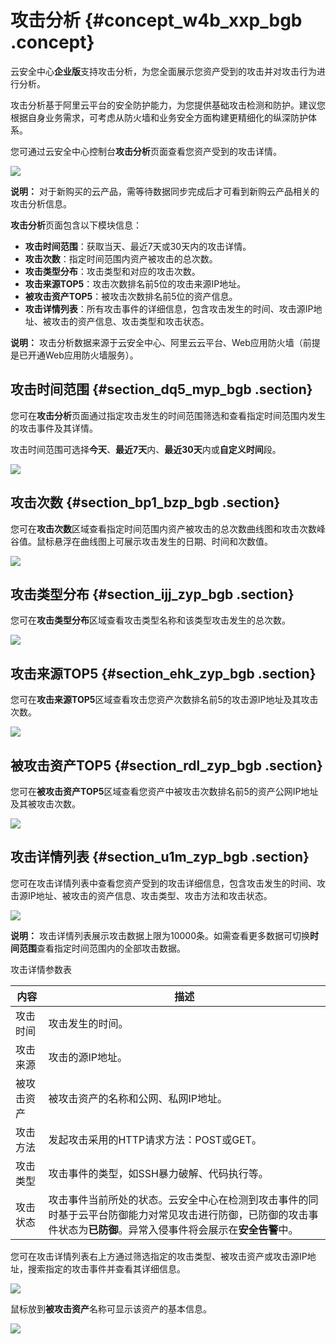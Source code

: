 # 攻击分析 {#concept_w4b_xxp_bgb .concept}

云安全中心**企业版**支持攻击分析，为您全面展示您资产受到的攻击并对攻击行为进行分析。

攻击分析基于阿里云平台的安全防护能力，为您提供基础攻击检测和防护。建议您根据自身业务需求，可考虑从防火墙和业务安全方面构建更精细化的纵深防护体系。

您可通过云安全中心控制台**攻击分析**页面查看您资产受到的攻击详情。

![](http://static-aliyun-doc.oss-cn-hangzhou.aliyuncs.com/assets/img/78510/156524521451875_zh-CN.png)

**说明：** 对于新购买的云产品，需等待数据同步完成后才可看到新购云产品相关的攻击分析信息。

**攻击分析**页面包含以下模块信息：

-   **攻击时间范围**：获取当天、最近7天或30天内的攻击详情。
-   **攻击次数**：指定时间范围内资产被攻击的总次数。
-   **攻击类型分布**：攻击类型和对应的攻击次数。
-   **攻击来源TOP5**：攻击次数排名前5位的攻击来源IP地址。
-   **被攻击资产TOP5**：被攻击次数排名前5位的资产信息。
-   **攻击详情列表**：所有攻击事件的详细信息，包含攻击发生的时间、攻击源IP地址、被攻击的资产信息、攻击类型和攻击状态。

**说明：** 攻击分析数据来源于云安全中心、阿里云云平台、Web应用防火墙（前提是已开通Web应用防火墙服务）。

## 攻击时间范围 {#section_dq5_myp_bgb .section}

您可在**攻击分析**页面通过指定攻击发生的时间范围筛选和查看指定时间范围内发生的攻击事件及其详情。

攻击时间范围可选择**今天**、**最近7天**内、**最近30天**内或**自定义时间**段。

![](http://static-aliyun-doc.oss-cn-hangzhou.aliyuncs.com/assets/img/78510/156524521433920_zh-CN.png)

## 攻击次数 {#section_bp1_bzp_bgb .section}

您可在**攻击次数**区域查看指定时间范围内资产被攻击的总次数曲线图和攻击次数峰谷值。鼠标悬浮在曲线图上可展示攻击发生的日期、时间和次数值。

![](http://static-aliyun-doc.oss-cn-hangzhou.aliyuncs.com/assets/img/78510/156524521433921_zh-CN.png)

## 攻击类型分布 {#section_ijj_zyp_bgb .section}

您可在**攻击类型分布**区域查看攻击类型名称和该类型攻击发生的总次数。

![](http://static-aliyun-doc.oss-cn-hangzhou.aliyuncs.com/assets/img/78510/156524521433922_zh-CN.png)

## 攻击来源TOP5 {#section_ehk_zyp_bgb .section}

您可在**攻击来源TOP5**区域查看攻击您资产次数排名前5的攻击源IP地址及其攻击次数。

![](http://static-aliyun-doc.oss-cn-hangzhou.aliyuncs.com/assets/img/78510/156524521533923_zh-CN.png)

## 被攻击资产TOP5 {#section_rdl_zyp_bgb .section}

您可在**被攻击资产TOP5**区域查看您资产中被攻击次数排名前5的资产公网IP地址及其被攻击次数。

![](http://static-aliyun-doc.oss-cn-hangzhou.aliyuncs.com/assets/img/78510/156524521533925_zh-CN.png)

## 攻击详情列表 {#section_u1m_zyp_bgb .section}

您可在攻击详情列表中查看您资产受到的攻击详细信息，包含攻击发生的时间、攻击源IP地址、被攻击的资产信息、攻击类型、攻击方法和攻击状态。

![](http://static-aliyun-doc.oss-cn-hangzhou.aliyuncs.com/assets/img/78510/156524521533926_zh-CN.png)

**说明：** 攻击详情列表展示攻击数据上限为10000条。如需查看更多数据可切换**时间范围**查看指定时间范围内的全部攻击数据。

攻击详情参数表

|内容|描述|
|--|--|
|攻击时间|攻击发生的时间。|
|攻击来源|攻击的源IP地址。|
|被攻击资产|被攻击资产的名称和公网、私网IP地址。|
|攻击方法|发起攻击采用的HTTP请求方法：POST或GET。|
|攻击类型|攻击事件的类型，如SSH暴力破解、代码执行等。|
|攻击状态|攻击事件当前所处的状态。云安全中心在检测到攻击事件的同时基于云平台防御能力对常见攻击进行防御，已防御的攻击事件状态为**已防御**。异常入侵事件将会展示在**安全告警**中。|

您可在攻击详情列表右上方通过筛选指定的攻击类型、被攻击资产或攻击源IP地址，搜索指定的攻击事件并查看其详细信息。

![](http://static-aliyun-doc.oss-cn-hangzhou.aliyuncs.com/assets/img/78510/156524521533927_zh-CN.png)

鼠标放到**被攻击资产**名称可显示该资产的基本信息。

![](http://static-aliyun-doc.oss-cn-hangzhou.aliyuncs.com/assets/img/78510/156524521533928_zh-CN.png)

